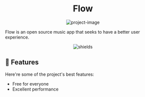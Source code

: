<h1 align="center" id="title">Flow</h1>

<p align="center"><img src="https://socialify.git.ci/Glazzier/Flow/image?font=Source%20Code%20Pro&amp;forks=1&amp;issues=1&amp;language=1&amp;name=1&amp;owner=1&amp;pattern=Solid&amp;pulls=1&amp;stargazers=1&amp;theme=Auto" alt="project-image"></p>

<p id="description">Flow is an open source music app that seeks to have a better user experience.</p>

<p align="center"><img src="https://img.shields.io/github/repo-size/Glazzier/Flow" alt="shields"></p>
  
  
<h2>🧐 Features</h2>

Here're some of the project's best features:

*   Free for everyone
*   Excellent performance
